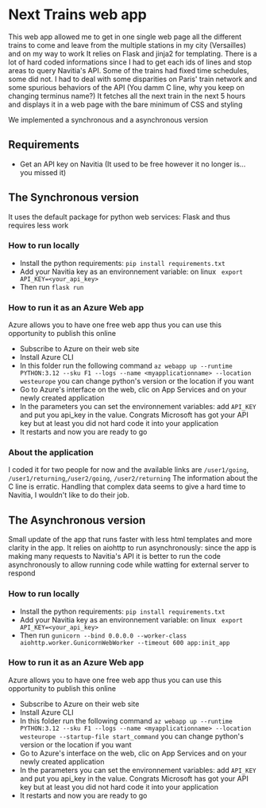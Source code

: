 # Next Trains web app
This web app allowed me to get in one single web page all the different trains to come and leave from the multiple stations in my city (Versailles) and on my way to work
It relies on Flask and jinja2 for templating. There is a lot of hard coded informations since I had to get each ids of lines and stop areas to query Navitia's API. Some of the trains had fixed time schedules, some did not. I had to deal with some disparities on Paris' train network and some spurious behaviors of the API (You damm C line, why you keep on changing terminus name?)
It fetches all the next train in the next 5 hours and displays it in a web page with the bare minimum of CSS and styling

We implemented a synchronous and a asynchronous version

## Requirements
* Get an API key on Navitia (It used to be free however it no longer is... you missed it)


## The Synchronous version
It uses the default package for python web services: Flask and thus requires less work

### How to run locally

* Install the python requirements: ```pip install requirements.txt```
* Add your Navitia key as an environnement variable: on linux ``` export API_KEY=<your_api_key>```
* Then run ```flask run```


### How to run it as an Azure Web app
Azure allows you to have one free web app thus you can use this opportunity to publish this online
* Subscribe to Azure on their web site
* Install Azure CLI
* In this folder run the following command ```az webapp up --runtime PYTHON:3.12 --sku F1 --logs --name <myapplicationname> --location westeurope``` you can change python's version or the location if you want
* Go to Azure's interface on the web, clic on App Services and on your newly created application
* In the parameters you can set the environnement variables: add ```API_KEY``` and put you api_key in the value. Congrats Microsoft has got your API key but at least you did not hard code it into your application
* It restarts and now you are ready to go


### About the application
I coded it for two people for now and the available links are ```/user1/going```, ```/user1/returning```,```/user2/going```, ```/user2/returning```
The information about the C line is erratic. Handling that complex data seems to give a hard time to Navitia, I wouldn't like to do their job.




## The Asynchronous version

Small update of the app that runs faster with less html templates and more clarity in the app. It relies on aiohttp to run asynchronously: since the app is making many requests to Navitia's API it is better to run the code asynchronously to allow running code while watting for external server to respond

### How to run locally

* Install the python requirements: ```pip install requirements.txt```
* Add your Navitia key as an environnement variable: on linux ``` export API_KEY=<your_api_key>```
* Then run ```gunicorn --bind 0.0.0.0 --worker-class aiohttp.worker.GunicornWebWorker --timeout 600 app:init_app```


### How to run it as an Azure Web app
Azure allows you to have one free web app thus you can use this opportunity to publish this online
* Subscribe to Azure on their web site
* Install Azure CLI
* In this folder run the following command ```az webapp up --runtime PYTHON:3.12 --sku F1 --logs --name <myapplicationname> --location westeurope --startup-file start_command``` you can change python's version or the location if you want
* Go to Azure's interface on the web, clic on App Services and on your newly created application
* In the parameters you can set the environnement variables: add ```API_KEY``` and put you api_key in the value. Congrats Microsoft has got your API key but at least you did not hard code it into your application
* It restarts and now you are ready to go
